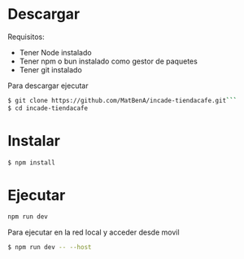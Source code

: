 # Descargar
Requisitos:
* Tener Node instalado
* Tener npm o bun instalado como gestor de paquetes
* Tener git instalado

Para descargar ejecutar
```bash
$ git clone https://github.com/MatBenA/incade-tiendacafe.git```
$ cd incade-tiendacafe
```

# Instalar
```bash
$ npm install
```

# Ejecutar
```bash
npm run dev
```

Para ejecutar en la red local y acceder desde movil
```bash
$ npm run dev -- --host
```
